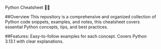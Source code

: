Python Cheatsheet 📘🐍

##Overview
This repository is a comprehensive and organized collection of Python code snippets, examples, and notes, this cheatsheet covers essential Python concepts, tips, and best practices.

##Features:
Easy-to-follow examples for each concept.
Covers Python 3.13.1 with clear explanations.

